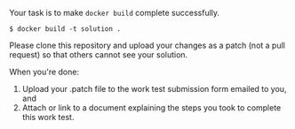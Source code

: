 Your task is to make `docker build` complete successfully.

```
$ docker build -t solution .
```

Please clone this repository and upload your changes as a patch (not a pull request) so that others cannot see your solution.

When you're done:
1. Upload your .patch file to the work test submission form emailed to you, and
2. Attach or link to a document explaining the steps you took to complete this work test.

